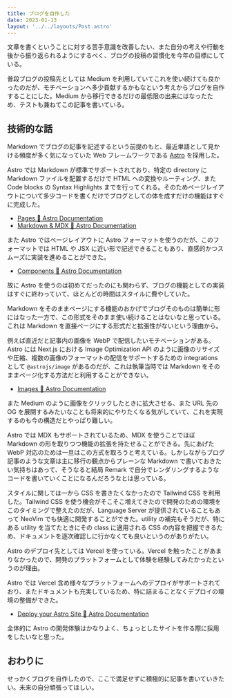 ```yaml
---
title: ブログを自作した
date: 2023-01-13
layout: '../../layouts/Post.astro'
---
```


文章を書くということに対する苦手意識を改善したい、また自分の考えや行動を後から振り返られるようにするべく、ブログの投稿の習慣化を今年の目標にしている。

普段ブログの投稿先としては Medium を利用していてこれを使い続けても良かったのだが、モチベーションへ多少貢献するかもなという考えからブログを自作することにした。Medium から移行できるだけの最低限の出来にはなったため、テストも兼ねてこの記事を書いている。

## 技術的な話

Markdown でブログの記事を記述するという前提のもと、最近単語として見かける頻度が多く気になっていた Web フレームワークである [Astro](https://astro.build) を採用した。

Astro では Markdown が標準でサポートされており、特定の directory に Markdown ファイルを配置するだけで HTML への変換やルーティング、また Code blocks の Syntax Highlights までを行ってくれる。そのためページレイアウトについて多少コードを書くだけでブログとしての体を成すだけの機能はすぐに完成した。

- [Pages 🚀 Astro Documentation](https://docs.astro.build/en/core-concepts/astro-pages/#markdownmdx-pages)
- [Markdown & MDX 🚀 Astro Documentation](https://docs.astro.build/en/guides/markdown-content)

また Astro ではページレイアウトに Astro フォーマットを使うのだが、このフォーマットでは HTML や JSX に近い形で記述できることもあり、直感的かつスムーズに実装を進めることができた。

- [Components 🚀 Astro Documentation](https://docs.astro.build/en/core-concepts/astro-components/)

故に Astro を使うのは初めてだったのにも関わらず、ブログの機能としての実装はすぐに終わっていて、ほとんどの時間はスタイルに費やしていた。

Markdown をそのままページにする機能のおかげでブログそのものは簡単に形にはなった一方で、この形式をそのまま使い続けることはないなと思っている。これは Markdown を直接ページにする形式だと拡張性がないという理由から。

例えば直近だと記事内の画像を WebP で配信したいモチベーションがある。Astro には Next.js における Image Optimization API のように画像のリサイズや圧縮、複数の画像のフォーマットの配信をサポートするための integrations として `@astrojs/image` があるのだが、これは執筆当時では Markdown をそのままページ化する方法だと利用することができない。

- [Images 🚀 Astro Documentation](https://docs.astro.build/en/guides/images/#astros-image-integration)

また Medium のように画像をクリックしたときに拡大させる、また URL 先の OG を展開するみたいなことも将来的にやりたくなる気がしていて、これを実現するのも今の構造だとやっぱり難しい。

Astro では MDX もサポートされているため、MDX を使うことでほぼ Markdown の形を取りつつ機能の拡張を持たせることができる。先にあげた WebP 対応のためは一旦はこの方式を取ろうと考えている。しかしながらブログ記事のような文章は主に移行の観点からプレーンな Markdown で書いておきたい気持ちはあって、そうなると結局 Remark で自分でレンダリングするようなコードを書いていくことになるんだろうなとは思っている。

スタイルに関しては一から CSS を書きたくなかったので Tailwind CSS を利用した。Tailwind CSS を使う機会がそこそこ増えてきたので開発のための環境をこのタイミングで整えたのだが、Language Server が提供されていることもあって NeoVim でも快適に開発することができた。utility の補完もそうだが、特にある utility を当てたときにその class に適用される CSS の内容を把握できるため、ドキュメントを逐次確認しに行かなくても良いというのがありがたい。

Astro のデプロイ先としては Vercel を使っている。Vercel を触ったことがあまりなかったので、開発のプラットフォームとして体験を経験してみたかったというのが理由。

Astro では Vercel 含め様々なプラットフォームへのデプロイがサポートされており、またドキュメントも充実しているため、特に詰まることなくデプロイの環境の整備ができた。

- [Deploy your Astro Site 🚀 Astro Documentation](https://docs.astro.build/en/guides/deploy/)

全体的に Astro の開発体験はかなりよく、ちょっとしたサイトを作る際に採用をしたいなと思った。

## おわりに

せっかくブログを自作したので、ここで満足せずに積極的に記事を書いていきたい。未来の自分頑張ってほしい。

